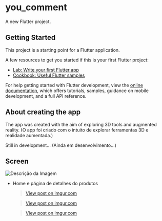 # you_comment

A new Flutter project.

## Getting Started

This project is a starting point for a Flutter application.

A few resources to get you started if this is your first Flutter project:

- [Lab: Write your first Flutter app](https://docs.flutter.dev/get-started/codelab)
- [Cookbook: Useful Flutter samples](https://docs.flutter.dev/cookbook)

For help getting started with Flutter development, view the
[online documentation](https://docs.flutter.dev/), which offers tutorials,
samples, guidance on mobile development, and a full API reference.

## About creating the app

The app was created with the aim of exploring 3D tools and augmented reality. (O app foi criado com o intuito de explorar ferramentas 3D e realidade aumentada.)

Still in development...
(Ainda em desenvolvimento...)

## Screen

![Descrição da Imagem](https://i.imgur.com/zedmFTC.jpg)

- Home e página de detalhes do produtos
  <blockquote class="imgur-embed-pub" lang="en" data-id="eREsVyS"><a href="https://imgur.com/eREsVyS">View post on imgur.com</a></blockquote>
  <blockquote class="imgur-embed-pub" lang="en" data-id="zedmFTC"><a href="https://imgur.com/zedmFTC">View post on imgur.com</a></blockquote>
  <blockquote class="imgur-embed-pub" lang="en" data-id="JdBb0sx"><a href="https://imgur.com/JdBb0sx">View post on imgur.com</a></blockquote>
  
